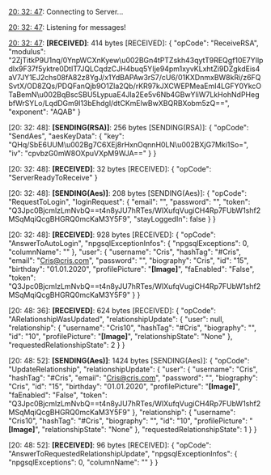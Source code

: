 [20: 32: 47]:
Connecting to Server...

[20: 32: 47]:
Connected!

[20: 32: 47]:
Listening for messages!

[20: 32: 47]:
**[RECEIVED]**: 414 bytes
[RECEIVED]: {
  "opCode": "ReceiveRSA",
  "modulus": "2ZjTitkP9U1nq/0YnpWCXnKyew\u002BGn4tPTZskh43qytT9REQgf10E7YIlpdIx9F37f5yktre0DtIT7JQLCqdzCJH4buq5YIje94pm1xyvKLxhtZi9DZgkdEis4aV7JY1EJ2chs08fA82z8YgJ/x1YdBAPAw3rS7/cU6/01KXDnmxBW8kRi/z6FQSvtX/OD8ZQs/PDQFanQjb9O1Zla2Qb/rKR97kJXCWEPMeaEmI4LGFY0YkcOTaBemN\u002BqBscSBU5LypuaE4Jla2Ee5v6Nb4GBwYliW7LkHohNdPHegbfWrSYLo/LqdDGm9l13bEhdgl/dtCKmElwBwXBQRBXobm5zQ==",
  "exponent": "AQAB"
}

[20: 32: 48]:
**[SENDING(RSA)]**: 256 bytes
[SENDING(RSA)]: {
  "opCode": "SendAes",
  "aesKeyData": {
    "key": "QHq/SbE6UUM\u002Bg7C6XEj8rHxnOqnnH0LN\u002BXjG7Mki1So=",
    "iv": "cpvbzG0mW8OXpuVXpM9WJA=="
  }
}

[20: 32: 48]:
**[RECEIVED]**: 32 bytes
[RECEIVED]: {
  "opCode": "ServerReadyToReceive"
}

[20: 32: 48]:
**[SENDING(Aes)]**: 208 bytes
[SENDING(Aes)]: {
  "opCode": "RequestToLogin",
  "loginRequest": {
    "email": "",
    "password": "",
    "token": "Q3Jpc0BjcmlzLmNvbQ==t4n8yJU7hRTes/WIXufqVugiCH4Rp7FUbW1shf2MSqMqiQcgBHGRQ0mcKaM3Y5F9",
    "stayLoggedIn": false
  }
}

[20: 32: 48]:
**[RECEIVED]**: 928 bytes
[RECEIVED]: {
  "opCode": "AnswerToAutoLogin",
  "npgsqlExceptionInfos": {
    "npgsqlExceptions": 0,
    "columnName": ""
  },
  "user": {
    "username": "Cris",
    "hashTag": "#Cris",
    "email": "Cris@cris.com",
    "password": "",
    "biography": "Cris",
    "id": "15",
    "birthday": "01.01.2020",
    "profilePicture": "**[Image]**",
    "faEnabled": "False",
    "token": "Q3Jpc0BjcmlzLmNvbQ==t4n8yJU7hRTes/WIXufqVugiCH4Rp7FUbW1shf2MSqMqiQcgBHGRQ0mcKaM3Y5F9"
  }
}

[20: 48: 36]:
**[RECEIVED]**: 624 bytes
[RECEIVED]: {
  "opCode": "ARelationshipWasUpdated",
  "relationshipUpdate": {
    "user": null,
    "relationship": {
      "username": "Cris10",
      "hashTag": "#Cris",
      "biography": "",
      "id": "10",
      "profilePicture": "**[Image]**",
      "relationshipState": "None"
    },
    "requestedRelationshipState": 2
  }
}

[20: 48: 52]:
**[SENDING(Aes)]**: 1424 bytes
[SENDING(Aes)]: {
  "opCode": "UpdateRelationship",
  "relationshipUpdate": {
    "user": {
      "username": "Cris",
      "hashTag": "#Cris",
      "email": "Cris@cris.com",
      "password": "",
      "biography": "Cris",
      "id": "15",
      "birthday": "01.01.2020",
      "profilePicture": "**[Image]**",
      "faEnabled": "False",
      "token": "Q3Jpc0BjcmlzLmNvbQ==t4n8yJU7hRTes/WIXufqVugiCH4Rp7FUbW1shf2MSqMqiQcgBHGRQ0mcKaM3Y5F9"
    },
    "relationship": {
      "username": "Cris10",
      "hashTag": "#Cris",
      "biography": "",
      "id": "10",
      "profilePicture": "**[Image]**",
      "relationshipState": "None"
    },
    "requestedRelationshipState": 1
  }
}

[20: 48: 52]:
**[RECEIVED]**: 96 bytes
[RECEIVED]: {
  "opCode": "AnswerToRequestedRelationshipUpdate",
  "npgsqlExceptionInfos": {
    "npgsqlExceptions": 0,
    "columnName": ""
  }
}

